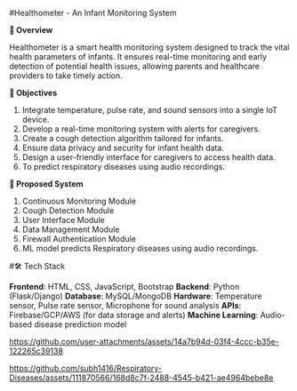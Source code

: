 #Healthometer - An Infant Monitoring System

**📌 Overview**

Healthometer is a smart health monitoring system designed to track the vital health parameters of infants. It ensures real-time monitoring and early detection of potential health issues, allowing parents and healthcare providers to take timely action.

**📌 Objectives**
1. Integrate temperature, pulse rate, and sound sensors into a single IoT device.
2. Develop a real-time monitoring system with alerts for caregivers.
3. Create a cough detection algorithm tailored for infants.
4. Ensure data privacy and security for infant health data.
5. Design a user-friendly interface for caregivers to access health data.
6. To predict respiratory diseases using audio recordings.

**📌 Proposed System**
1. Continuous Monitoring Module
2. Cough Detection Module
3. User Interface Module
4. Data Management Module
5. Firewall Authentication Module
6. ML model predicts Respiratory diseases using audio recordings.

#🛠️ Tech Stack

**Frontend**: HTML, CSS, JavaScript, Bootstrap
**Backend**: Python (Flask/Django)
**Database**: MySQL/MongoDB
**Hardware**: Temperature sensor, Pulse rate sensor, Microphone for sound analysis
**APIs**: Firebase/GCP/AWS (for data storage and alerts)
**Machine Learning**: Audio-based disease prediction model





https://github.com/user-attachments/assets/14a7b94d-03f4-4ccc-b35e-122265c39138

https://github.com/subh1416/Respiratory-Diseases/assets/111870566/168d8c7f-2488-4545-b421-ae4964bebe8e




